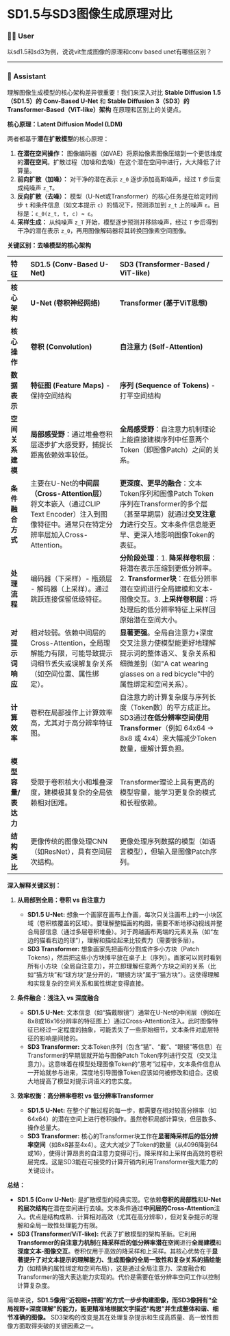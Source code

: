 # SD1.5与SD3图像生成原理对比

### 🧑‍💻 User

以sd1.5和sd3为例，说说vit生成图像的原理和conv based unet有哪些区别？

---

### 🤖 Assistant

理解图像生成模型的核心架构差异很重要！我们来深入对比 **Stable Diffusion 1.5（SD1.5）的 Conv-Based U-Net** 和 **Stable Diffusion 3（SD3）的 Transformer-Based（ViT-like）架构** 在原理和区别上的关键点。

**核心原理：Latent Diffusion Model (LDM)**

两者都基于**潜在扩散模型**的核心原理：

1.  **在潜在空间操作：** 图像编码器（如VAE）将原始像素图像压缩到一个更低维度的**潜在空间**。扩散过程（加噪和去噪）在这个潜在空间中进行，大大降低了计算量。
2.  **前向扩散（加噪）：** 对干净的潜在表示 `z_0` 逐步添加高斯噪声，经过 `T` 步后变成纯噪声 `z_T`。
3.  **反向扩散（去噪）：** 模型（U-Net或Transformer）的核心任务是在给定时间步 `t` 和条件信息（如文本提示 `c`）的情况下，预测添加到 `z_t` 上的噪声 `ε`。目标是：`ε_θ(z_t, t, c) ≈ ε`。
4.  **采样生成：** 从纯噪声 `z_T` 开始，模型逐步预测并移除噪声，经过 `T` 步后得到干净的潜在表示 `z_0`，再用图像解码器将其转换回像素空间图像。

**关键区别：去噪模型的核心架构**

| 特征               | SD1.5 (Conv-Based U-Net)                      | SD3 (Transformer-Based / ViT-like)                |
| :----------------- | :-------------------------------------------- | :------------------------------------------------ |
| **核心架构**       | **U-Net (卷积神经网络)**                      | **Transformer (基于ViT思想)**                     |
| **核心操作**       | **卷积 (Convolution)**                        | **自注意力 (Self-Attention)**                     |
| **数据表示**       | **特征图 (Feature Maps)** - 保持空间结构       | **序列 (Sequence of Tokens)** - 打平空间结构      |
| **空间关系建模**   | **局部感受野**：通过堆叠卷积层逐步扩大感受野，捕捉长距离依赖效率较低。 | **全局感受野**：自注意力机制理论上能直接建模序列中任意两个Token（即图像Patch）之间的关系。 |
| **条件融合方式**   | 主要在U-Net的**中间层（Cross-Attention层）** 将文本嵌入（通过CLIP Text Encoder）注入到图像特征中。通常只在特定分辨率层加入Cross-Attention。 | **更深度、更早的融合**：文本Token序列和图像Patch Token序列在Transformer的多个层（甚至早期层）就通过**交叉注意力**进行交互。文本条件信息能更早、更深入地影响图像Token的表征。 |
| **处理流程**       | 编码器（下采样）- 瓶颈层 - 解码器（上采样）。通过跳跃连接保留低级特征。 | **分阶段处理**：1. **降采样卷积层**：将潜在表示压缩到更低分辨率。2. **Transformer块**：在低分辨率潜在空间进行全局建模和文本-图像交互。3. **上采样卷积层**：将处理后的低分辨率特征上采样回原始潜在空间大小。 |
| **对提示词响应**   | 相对较弱。依赖中间层的Cross-Attention，全局理解能力有限，可能导致提示词细节丢失或误解复杂关系（如空间位置、属性绑定）。 | **显著更强**。全局自注意力+深度交叉注意力使模型能更好地理解提示词的整体语义、复杂关系和细微差别（如"A cat wearing glasses on a red bicycle"中的属性绑定和空间关系）。 |
| **计算效率**       | 卷积在局部操作上计算效率高，尤其对于高分辨率特征图。 | 自注意力的计算复杂度与序列长度（Token数）的平方成正比。SD3通过**在低分辨率空间使用Transformer**（例如 64x64 -> 8x8 或 4x4）来大幅减少Token数量，缓解计算负担。 |
| **模型容量/表达力** | 受限于卷积核大小和堆叠深度，建模极其复杂的全局依赖相对困难。 | Transformer理论上具有更高的模型容量，能学习更复杂的模式和长程依赖。 |
| **结构类比**       | 更像传统的图像处理CNN（如ResNet），具有空间层次结构。 | 更像处理序列数据的模型（如语言模型），但输入是图像Patch序列。 |

**深入解释关键区别：**

1.  **从局部到全局：卷积 vs 自注意力**
    *   **SD1.5 U-Net:** 想象一个画家在画布上作画，每次只关注画布上的一小块区域（卷积核覆盖的区域）。要理解整幅画的构图，需要不断地移动视线并整合局部信息（通过多层卷积堆叠）。对于跨越画布两端的元素关系（如“左边的猫看右边的球”），理解和描绘起来比较费力（需要很多层）。
    *   **SD3 Transformer:** 想象画家先把画布分割成许多小方块（Patch Tokens），然后把这些小方块摊平放在桌子上（序列）。画家可以同时看到所有小方块（全局自注意力），并立即理解任意两个方块之间的关系（比如“猫方块”和“球方块”是分开的，“眼镜方块”属于“猫方块”）。这使得理解和实现复杂的空间关系和属性绑定变得直接。

2.  **条件融合：浅注入 vs 深度融合**
    *   **SD1.5 U-Net:** 文本信息（如“猫戴眼镜”）通常在U-Net的中间层（例如在8x8或16x16分辨率的特征图上）通过Cross-Attention注入。此时图像特征已经过一定程度的抽象，可能丢失了一些原始细节，文本条件对底层特征的影响是间接的。
    *   **SD3 Transformer:** 文本Token序列（包含“猫”、“戴”、“眼镜”等信息）在Transformer的早期层就开始与图像Patch Token序列进行交互（交叉注意力）。这意味着在模型处理图像Token的“思考”过程中，文本条件信息从一开始就参与进来，深度地引导图像Token应该如何被修改和组合。这极大地提高了模型对提示词语义的忠实度。

3.  **效率权衡：高分辨率卷积 vs 低分辨率Transformer**
    *   **SD1.5 U-Net:** 在整个扩散过程的每一步，都需要在相对较高分辨率（如64x64）的潜在空间上进行卷积操作。虽然卷积局部计算快，但层数多、操作总量大。
    *   **SD3 Transformer:** 核心的Transformer块工作在**显著降采样后的低分辨率空间**（如8x8甚至4x4）。这大大减少了Token的数量（从4096降到64或16），使得计算昂贵的自注意力变得可行。降采样和上采样由高效的卷积层完成。这是SD3能在可接受的计算开销内利用Transformer强大能力的关键设计。

**总结：**

*   **SD1.5 (Conv U-Net):** 是扩散模型的经典实现。它依赖**卷积的局部性**和**U-Net的层次结构**在潜在空间进行去噪。文本条件通过**中间层的Cross-Attention**注入。优点是结构成熟、计算相对高效（尤其在高分辨率），但对复杂提示的理解和全局一致性处理能力有限。
*   **SD3 (Transformer/ViT-like):** 代表了扩散模型的架构革新。它利用**Transformer的自注意力机制**在**降采样后的低分辨率潜在空间**进行**全局建模**和**深度文本-图像交互**。卷积仅用于高效的降采样和上采样。其核心优势在于**显著提升了对文本提示的理解能力、生成图像的全局一致性和复杂关系的描绘能力**（如精确的属性绑定和空间布局），这是通过全局注意力、深度融合和Transformer的强大表达能力实现的。代价是需要在低分辨率空间工作以控制计算复杂度。

简单来说，**SD1.5像用“近视眼+拼图”的方式一步步构建图像，而SD3像拥有“全局视野+深度理解”的能力，能更精准地根据文字描述“构思”并生成整体和谐、细节准确的图像。** SD3架构的改变是其在处理复杂提示和生成高质量、高一致性图像方面取得突破的关键因素之一。
